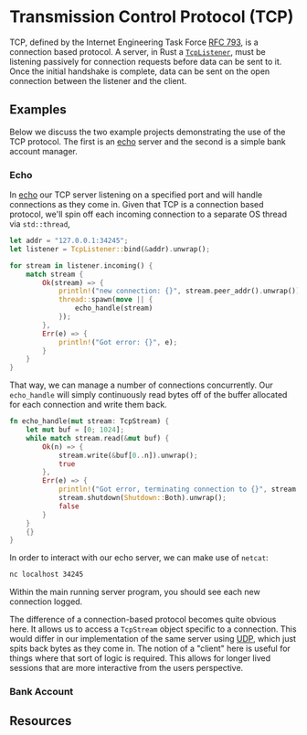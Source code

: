 # Transmission Control Protocol (TCP)
TCP, defined by the Internet Engineering Task Force [RFC 793](https://tools.ietf.org/html/rfc793), is a connection based protocol. A server, in Rust a [`TcpListener`](https://doc.rust-lang.org/std/net/struct.TcpListener.html), must be listening passively for connection requests before data can be sent to it. Once the initial handshake is complete, data can be sent on the open connection between the listener and the client.

## Examples
Below we discuss the two example projects demonstrating the use of the TCP protocol. The first is an [echo](###echo) server and the second is a simple bank account manager.

### Echo
In [echo](./echo) our TCP server listening on a specified port and will handle connections as they come in. Given that TCP is a connection based protocol, we'll spin off each incoming connection to a separate OS thread via `std::thread`,
```rust
let addr = "127.0.0.1:34245";
let listener = TcpListener::bind(&addr).unwrap();

for stream in listener.incoming() {
    match stream {
        Ok(stream) => {
            println!("new connection: {}", stream.peer_addr().unwrap());
            thread::spawn(move || {
                echo_handle(stream)
            });
        },
        Err(e) => {
            println!("Got error: {}", e);
        }
    }
}
```
That way, we can manage a number of connections concurrently. Our `echo_handle` will simply continuously read bytes off of the buffer allocated for each connection and write them back.
```rust
fn echo_handle(mut stream: TcpStream) {
    let mut buf = [0; 1024];
    while match stream.read(&mut buf) {
        Ok(n) => {
            stream.write(&buf[0..n]).unwrap();
            true
        },
        Err(e) => {
            println!("Got error, terminating connection to {}", stream.peer_addr().unwrap());
            stream.shutdown(Shutdown::Both).unwrap();
            false
        }
    } 
    {}
}
```
In order to interact with our echo server, we can make use of `netcat`:
```bash
nc localhost 34245
```
Within the main running server program, you should see each new connection logged.

The difference of a connection-based protocol becomes quite obvious here. It allows us to access a `TcpStream` object specific to a connection. This would differ in our implementation of the same server using [UDP](../udp), which just spits back bytes as they come in. The notion of a "client" here is useful for things where that sort of logic is required. This allows for longer lived sessions that are more interactive from the users perspective.

### Bank Account

## Resources
